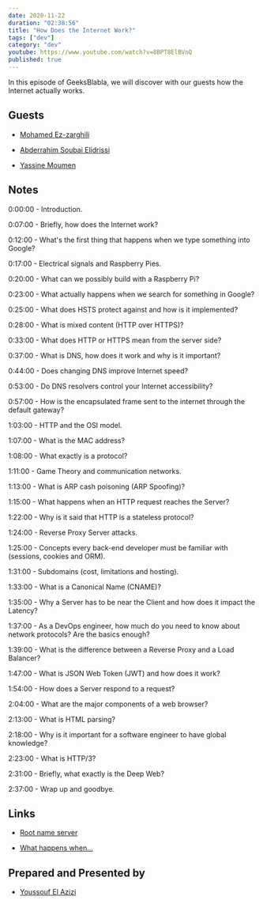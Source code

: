```yaml
---
date: 2020-11-22
duration: "02:38:56"
title: "How Does the Internet Work?"
tags: ["dev"]
category: "dev"
youtube: https://www.youtube.com/watch?v=8BPT8ElBVnQ
published: true
---
```


In this episode of GeeksBlabla, we will discover with our guests how the Internet actually works.

## Guests

- [Mohamed Ez-zarghili](https://twitter.com/ezzarghili)

- [Abderrahim Soubai Elidrissi](https://twitter.com/soub4i)

- [Yassine Moumen](https://www.linkedin.com/in/yassine-moumen-3a0ab895/)

## Notes

0:00:00 - Introduction.

0:07:00 - Briefly, how does the Internet work?

0:12:00 - What's the first thing that happens when we type something into Google?

0:17:00 - Electrical signals and Raspberry Pies.

0:20:00 - What can we possibly build with a Raspberry Pi?

0:23:00 - What actually happens when we search for something in Google?

0:25:00 - What does HSTS protect against and how is it implemented?

0:28:00 - What is mixed content (HTTP over HTTPS)?

0:33:00 - What does HTTP or HTTPS mean from the server side?

0:37:00 - What is DNS, how does it work and why is it important?

0:44:00 - Does changing DNS improve Internet speed?

0:53:00 - Do DNS resolvers control your Internet accessibility?

0:57:00 - How is the encapsulated frame sent to the internet through the default gateway?

1:03:00 - HTTP and the OSI model.

1:07:00 - What is the MAC address?

1:08:00 - What exactly is a protocol?

1:11:00 - Game Theory and communication networks.

1:13:00 - What is ARP cash poisoning (ARP Spoofing)?

1:15:00 - What happens when an HTTP request reaches the Server?

1:22:00 - Why is it said that HTTP is a stateless protocol?

1:24:00 - Reverse Proxy Server attacks.

1:25:00 - Concepts every back-end developer must be familiar with (sessions, cookies and ORM).

1:31:00 - Subdomains (cost, limitations and hosting).

1:33:00 - What is a Canonical Name (CNAME)?

1:35:00 - Why a Server has to be near the Client and how does it impact the Latency?

1:37:00 - As a DevOps engineer, how much do you need to know about network protocols? Are the basics enough?

1:39:00 - What is the difference between a Reverse Proxy and a Load Balancer?

1:47:00 - What is JSON Web Token (JWT) and how does it work?

1:54:00 - How does a Server respond to a request?

2:04:00 - What are the major components of a web browser?

2:13:00 - What is HTML parsing?

2:18:00 - Why is it important for a software engineer to have global knowledge?

2:23:00 - What is HTTP/3?

2:31:00 - Briefly, what exactly is the Deep Web?

2:37:00 - Wrap up and goodbye.

## Links

- [Root name server](https://en.wikipedia.org/wiki/Root_name_server)

- [What happens when...](https://github.com/alex/what-happens-when)

## Prepared and Presented by

- [Youssouf El Azizi](https://elazizi.com)
